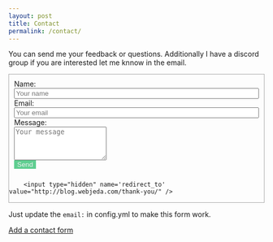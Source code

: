 ```yaml
---
layout: post
title: Contact
permalink: /contact/
---
```

<style>
.contact-li {
    list-style: none;
}

.contact-input {
    width: 100%;
}

.contact-input:focus {
    outline:none;
    border-bottom: 1px solid #37c376;
}

.contact-label {
    display: block;
}

ul.contact-ul {
    margin: 0;
    padding: 10px;
}

 #submit {

    background-color: #37c376;
    opacity: 0.8;
    color: #eee;
    border: none;

}

#submit:hover {
    opacity: 1;
    cursor: pointer;
} 


#contact-form {
    border: 1px solid #aaa;
    margin-bottom: 1em;
}

</style>

You can send me your feedback or questions. Additionally I have a discord group if you are interested let me knnow in the email. 



<form id="contact-form" class="form" action="https://formspree.io/{{site.email}}" method="POST" enctype="multipart/form-data">
        <ul class="contact-ul">
            <li class="contact-li">
                <label class="contact-label" for="name">Name:</label>
                <input type="text" placeholder="Your name" id="name" class="contact-input" name="name" tabindex="1"/>
            </li>
            <li class="contact-li">
                <label class="contact-label" for="email">Email:</label>
                <input type="email" placeholder="Your email" id="email" class="contact-input" name="email" tabindex="2"/>
            </li>
            <li class="contact-li">
                <label class="contact-label" for="message">Message:</label>
                <textarea class="contact-textarea" placeholder="Your message" class="contact-input" rows="4" id="message" name="message" tabindex="3"></textarea>
            </li>
            <input class="button" type="submit" value="Send" id="submit"/>
        </ul>
        
        <input type="hidden" name='redirect_to' value="http://blog.webjeda.com/thank-you/" />
        
</form>

Just update the ``email:`` in config.yml to make this form work.


[Add a contact form](https://blog.webjeda.com/jekyll-contact-form/)
